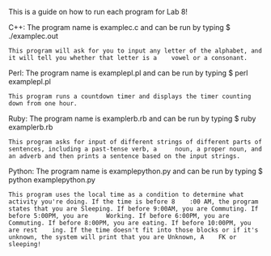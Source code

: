 This is a guide on how to run each program for Lab 8!

C++: The program name is examplec.c and can be run by typing $ ./examplec.out

	This program will ask for you to input any letter of the alphabet, and it will tell you whether that letter is a 	vowel or a consonant.

Perl: The program name is examplepl.pl and can be run by typing $ perl examplepl.pl

	This program runs a countdown timer and displays the timer counting down from one hour.

Ruby: The program name is examplerb.rb and can be run by typing $ ruby examplerb.rb

	This program asks for input of different strings of different parts of sentences, including a past-tense verb, a	 noun, a proper noun, and an adverb and then prints a sentence based on the input strings.

Python: The program name is examplepython.py and can be run by typing $ python examplepython.py
	
	This program uses the local time as a condition to determine what activity you're doing. If the time is before 8	:00 AM, the program states that you are Sleeping. If before 9:00AM, you are Commuting. If before 5:00PM, you are	 Working. If before 6:00PM, you are Commuting. If before 8:00PM, you are eating. If before 10:00PM, you are rest	ing. If the time doesn't fit into those blocks or if it's unknown, the system will print that you are Unknown, A	FK or sleeping!

